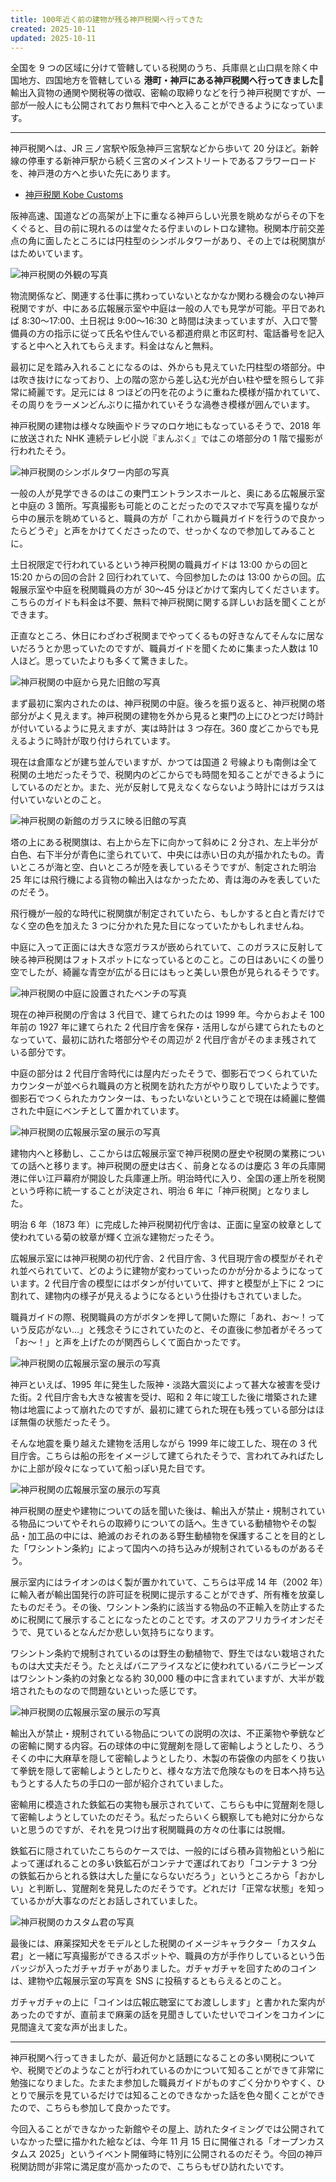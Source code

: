 ```yaml
---
title: 100年近く前の建物が残る神戸税関へ行ってきた
created: 2025-10-11
updated: 2025-10-11
---
```


全国を 9 つの区域に分けて管轄している税関のうち、兵庫県と山口県を除く中国地方、四国地方を管轄している **港町・神戸にある神戸税関へ行ってきました🏢** 輸出入貨物の通関や関税等の徴収、密輸の取締りなどを行う神戸税関ですが、一部が一般人にも公開されており無料で中へと入ることができるようになっています。

---

神戸税関へは、JR 三ノ宮駅や阪急神戸三宮駅などから歩いて 20 分ほど。新幹線の停車する新神戸駅から続く三宮のメインストリートであるフラワーロードを、神戸港の方へと歩いた先にあります。

- [神戸税関 Kobe Customs](https://www.customs.go.jp/kobe/)

阪神高速、国道などの高架が上下に重なる神戸らしい光景を眺めながらその下をくぐると、目の前に現れるのは堂々たる佇まいのレトロな建物。税関本庁前交差点の角に面したところには円柱型のシンボルタワーがあり、その上では税関旗がはためいています。

![神戸税関の外観の写真](8bdbc97a-2f05-4053-0254-9fc3576f8000)

物流関係など、関連する仕事に携わっていないとなかなか関わる機会のない神戸税関ですが、中にある広報展示室や中庭は一般の人でも見学が可能。平日であれば 8:30～17:00、土日祝は 9:00～16:30 と時間は決まっていますが、入口で警備員の方の指示に従って氏名や住んでいる都道府県と市区町村、電話番号を記入すると中へと入れてもらえます。料金はなんと無料。

最初に足を踏み入れることになるのは、外からも見えていた円柱型の塔部分。中は吹き抜けになっており、上の階の窓から差し込む光が白い柱や壁を照らして非常に綺麗です。足元には 8 つほどの円を花のように重ねた模様が描かれていて、その周りをラーメンどんぶりに描かれていそうな渦巻き模様が囲んでいます。

神戸税関の建物は様々な映画やドラマのロケ地にもなっているそうで、2018 年に放送された NHK 連続テレビ小説『まんぷく』ではこの塔部分の 1 階で撮影が行われたそう。

![神戸税関のシンボルタワー内部の写真](4d5ea407-b593-4cdc-02d9-537964c3e000)

一般の人が見学できるのはこの東門エントランスホールと、奥にある広報展示室と中庭の 3 箇所。写真撮影も可能とのことだったのでスマホで写真を撮りながら中の展示を眺めていると、職員の方が「これから職員ガイドを行うので良かったらどうぞ」と声をかけてくださったので、せっかくなので参加してみることに。

土日祝限定で行われているという神戸税関の職員ガイドは 13:00 からの回と 15:20 からの回の合計 2 回行われていて、今回参加したのは 13:00 からの回。広報展示室や中庭を税関職員の方が 30～45 分ほどかけて案内してくださいます。こちらのガイドも料金は不要、無料で神戸税関に関する詳しいお話を聞くことができます。

正直なところ、休日にわざわざ税関までやってくるもの好きなんてそんなに居ないだろうとか思っていたのですが、職員ガイドを聞くために集まった人数は 10 人ほど。思っていたよりも多くて驚きました。

![神戸税関の中庭から見た旧館の写真](8a51be7f-9a20-4122-d2da-dd8dc087ae00)

まず最初に案内されたのは、神戸税関の中庭。後ろを振り返ると、神戸税関の塔部分がよく見えます。神戸税関の建物を外から見ると東門の上にひとつだけ時計が付いているように見えますが、実は時計は 3 つ存在。360 度どこからでも見えるように時計が取り付けられています。

現在は倉庫などが建ち並んでいますが、かつては国道 2 号線よりも南側は全て税関の土地だったそうで、税関内のどこからでも時間を知ることができるようにしているのだとか。また、光が反射して見えなくならないよう時計にはガラスは付いていないとのこと。

![神戸税関の新館のガラスに映る旧館の写真](7122089f-6bec-4e0b-acc3-e23e9365a300)

塔の上にある税関旗は、右上から左下に向かって斜めに 2 分され、左上半分が白色、右下半分が青色に塗られていて、中央には赤い日の丸が描かれたもの。青いところが海と空、白いところが陸を表しているそうですが、制定された明治 25 年には飛行機による貨物の輸出入はなかったため、青は海のみを表していたのだそう。

飛行機が一般的な時代に税関旗が制定されていたら、もしかすると白と青だけでなく空の色を加えた 3 つに分かれた見た目になっていたかもしれませんね。

中庭に入って正面には大きな窓ガラスが嵌められていて、このガラスに反射して映る神戸税関はフォトスポットになっているとのこと。この日はあいにくの曇り空でしたが、綺麗な青空が広がる日にはもっと美しい景色が見られるそうです。

![神戸税関の中庭に設置されたベンチの写真](763db268-9798-418e-f104-630eb2005600)

現在の神戸税関の庁舎は 3 代目で、建てられたのは 1999 年。今からおよそ 100 年前の 1927 年に建てられた 2 代目庁舎を保存・活用しながら建てられたものとなっていて、最初に訪れた塔部分やその周辺が 2 代目庁舎がそのまま残されている部分です。

中庭の部分は 2 代目庁舎時代には屋内だったそうで、御影石でつくられていたカウンターが並べられ職員の方と税関を訪れた方がやり取りしていたようです。御影石でつくられたカウンターは、もったいないということで現在は綺麗に整備された中庭にベンチとして置かれています。

![神戸税関の広報展示室の展示の写真](30576dc9-d85e-434e-4454-a5ebcfe46400)

建物内へと移動し、ここからは広報展示室で神戸税関の歴史や税関の業務についての話へと移ります。神戸税関の歴史は古く、前身となるのは慶応 3 年の兵庫開港に伴い江戸幕府が開設した兵庫運上所。明治時代に入り、全国の運上所を税関という呼称に統一することが決定され、明治 6 年に「神戸税関」となりました。

明治 6 年（1873 年）に完成した神戸税関初代庁舎は、正面に皇室の紋章として使われている菊の紋章が輝く立派な建物だったそう。

広報展示室には神戸税関の初代庁舎、2 代目庁舎、3 代目現庁舎の模型がそれぞれ並べられていて、どのように建物が変わっていったのかが分かるようになっています。2 代目庁舎の模型にはボタンが付いていて、押すと模型が上下に 2 つに割れて、建物内の様子が見えるようになるという仕掛けもされていました。

職員ガイドの際、税関職員の方がボタンを押して開いた際に「あれ、お～！っていう反応がない…」と残念そうにされていたのと、その直後に参加者がそろって「お～！」と声を上げたのが関西らしくて面白かったです。

![神戸税関の広報展示室の展示の写真](a87b30f4-f93d-44a5-cc05-63c80bedf900)

神戸といえば、1995 年に発生した阪神・淡路大震災によって甚大な被害を受けた街。2 代目庁舎も大きな被害を受け、昭和 2 年に竣工した後に増築された建物は地震によって崩れたのですが、最初に建てられた現在も残っている部分はほぼ無傷の状態だったそう。

そんな地震を乗り越えた建物を活用しながら 1999 年に竣工した、現在の 3 代目庁舎。こちらは船の形をイメージして建てられたそうで、言われてみればたしかに上部が段々になっていて船っぽい見た目です。

![神戸税関の広報展示室の展示の写真](c43b2ce9-8ee2-4837-c121-ba2fcc64f800)

神戸税関の歴史や建物についての話を聞いた後は、輸出入が禁止・規制されている物品についてやそれらの取締りについての話へ。生きている動植物やその製品・加工品の中には、絶滅のおそれのある野生動植物を保護することを目的とした「ワシントン条約」によって国内への持ち込みが規制されているものがあるそう。

展示室内にはライオンのはく製が置かれていて、こちらは平成 14 年（2002 年）に輸入者が輸出国発行の許可証を税関に提示することができず、所有権を放棄したものだそう。その後、ワシントン条約に該当する物品の不正輸入を防止するために税関にて展示することになったとのことです。オスのアフリカライオンだそうで、見ているとなんだか悲しい気持ちになります。

ワシントン条約で規制されているのは野生の動植物で、野生ではない栽培されたものは大丈夫だそう。たとえばバニアライスなどに使われているバニラビーンズはワシントン条約の対象となる約 30,000 種の中に含まれていますが、大半が栽培されたものなので問題ないといった感じです。

![神戸税関の広報展示室の展示の写真](838f8eea-7e71-4c0f-0a1d-024ec1b76200)

輸出入が禁止・規制されている物品についての説明の次は、不正薬物や拳銃などの密輸に関する内容。石の球体の中に覚醒剤を隠して密輸しようとしたり、ろうそくの中に大麻草を隠して密輸しようとしたり、木製の布袋像の内部をくり抜いて拳銃を隠して密輸しようとしたりと、様々な方法で危険なものを日本へ持ち込もうとする人たちの手口の一部が紹介されていました。

密輸用に模造された鉄鉱石の実物も展示されていて、こちらも中に覚醒剤を隠して密輸しようとしていたのだそう。私だったらいくら観察しても絶対に分からないと思うのですが、それを見つけ出す税関職員の方々の仕事には脱帽。

鉄鉱石に隠されていたこちらのケースでは、一般的にばら積み貨物船という船によって運ばれることの多い鉄鉱石がコンテナで運ばれており「コンテナ 3 つ分の鉄鉱石からとれる鉄は大した量にならないだろう」というところから「おかしい」と判断し、覚醒剤を発見したのだそうです。どれだけ「正常な状態」を知っているかが大事なのだとお話しされていました。

![神戸税関のカスタム君の写真](e2877d33-b967-4ff1-8599-4be418342b00)

最後には、麻薬探知犬をモデルとした税関のイメージキャラクター「カスタム君」と一緒に写真撮影ができるスポットや、職員の方が手作りしているという缶バッジが入ったガチャガチャがありました。ガチャガチャを回すためのコインは、建物や広報展示室の写真を SNS に投稿するともらえるとのこと。

ガチャガチャの上に「コインは広報広聴室にてお渡しします」と書かれた案内があったのですが、直前まで麻薬の話を見聞きしていたせいでコインをコカインに見間違えて変な声が出ました。

---

神戸税関へ行ってきましたが、最近何かと話題になることの多い関税についてや、税関でどのようなことが行われているのかについて知ることができて非常に勉強になりました。たまたま参加した職員ガイドがものすごく分かりやすく、ひとりで展示を見ているだけでは知ることのできなかった話を色々聞くことができたので、こちらも参加して良かったです。

今回入ることができなかった新館やその屋上、訪れたタイミングでは公開されていなかった壁に描かれた絵などは、今年 11 月 15 日に開催される「オープンカスタムス 2025」というイベント開催時に特別に公開されるのだそう。今回の神戸税関訪問が非常に満足度が高かったので、こちらもぜひ訪れたいです。
